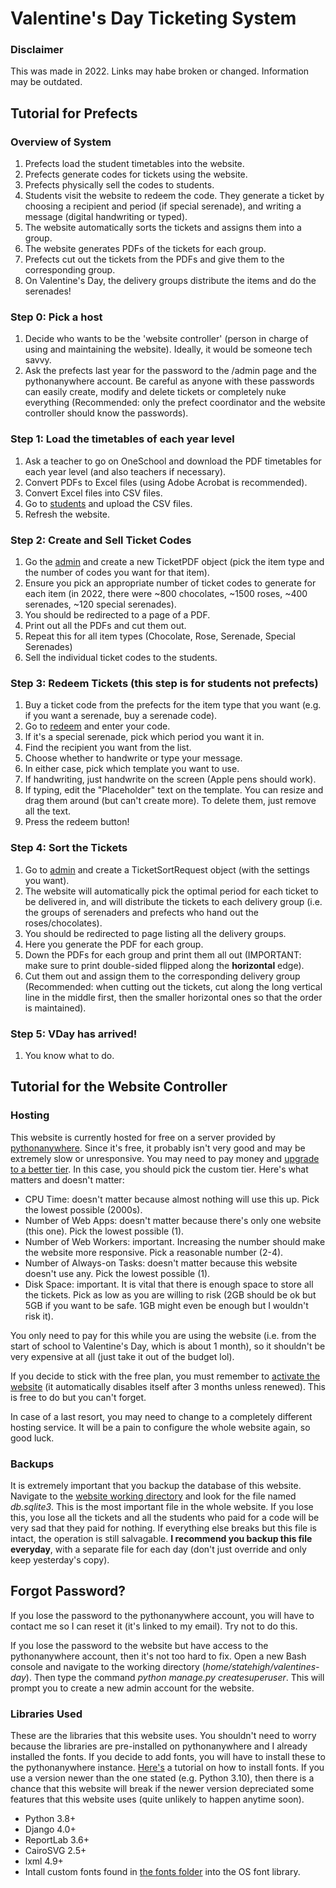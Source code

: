 # Valentine's Day Ticketing System

### Disclaimer
This was made in 2022. Links may habe broken or changed. Information may be outdated.

## Tutorial for Prefects

### Overview of System
1. Prefects load the student timetables into the website.
2. Prefects generate codes for tickets using the website.
3. Prefects physically sell the codes to students.
4. Students visit the website to redeem the code. They generate a ticket by choosing a recipient and period (if special serenade), and writing a message (digital handwriting or typed). 
5. The website automatically sorts the tickets and assigns them into a group.
6. The website generates PDFs of the tickets for each group.
7. Prefects cut out the tickets from the PDFs and give them to the corresponding group.
8. On Valentine's Day, the delivery groups distribute the items and do the serenades!

### Step 0: Pick a host
1. Decide who wants to be the 'website controller' (person in charge of using and maintaining the website). Ideally, it would be someone tech savvy.
2. Ask the prefects last year for the password to the /admin page and the pythonanywhere account. Be careful as anyone with these passwords can easily create, modify and delete tickets or completely nuke everything (Recommended: only the prefect coordinator and the website controller should know the passwords). 

### Step 1: Load the timetables of each year level
1. Ask a teacher to go on OneSchool and download the PDF timetables for each year level (and also teachers if necessary).
2. Convert PDFs to Excel files (using Adobe Acrobat is recommended).
3. Convert Excel files into CSV files.
4. Go to [students](https://statehigh.pythonanywhere.com/students/) and upload the CSV files.
5. Refresh the website.

### Step 2: Create and Sell Ticket Codes
1. Go the [admin](https://statehigh.pythonanywhere.com/admin/ticketing/ticketcodepdf/) and create a new TicketPDF object (pick the item type and the number of codes you want for that item).
2. Ensure you pick an appropriate number of ticket codes to generate for each item (in 2022, there were ~800 chocolates, ~1500 roses, ~400 serenades, ~120 special serenades).
3. You should be redirected to a page of a PDF.
4. Print out all the PDFs and cut them out.
5. Repeat this for all item types (Chocolate, Rose, Serenade, Special Serenades)
6. Sell the individual ticket codes to the students.

### Step 3: Redeem Tickets (this step is for students not prefects)
1. Buy a ticket code from the prefects for the item type that you want (e.g. if you want a serenade, buy a serenade code).
2. Go to [redeem](https://statehigh.pythonanywhere.com/redeem/) and enter your code.
3. If it's a special serenade, pick which period you want it in.
4. Find the recipient you want from the list.
5. Choose whether to handwrite or type your message.
6. In either case, pick which template you want to use.
7. If handwriting, just handwrite on the screen (Apple pens should work).
8. If typing, edit the "Placeholder" text on the template. You can resize and drag them around (but can't create more). To delete them, just remove all the text.
9. Press the redeem button!

### Step 4: Sort the Tickets
1. Go to [admin](https://statehigh.pythonanywhere.com/admin/ticketing/sortticketsrequest/) and create a TicketSortRequest object (with the settings you want). 
2. The website will automatically pick the optimal period for each ticket to be delivered in, and will distribute the tickets to each delivery group (i.e. the groups of serenaders and prefects who hand out the roses/chocolates).
3. You should be redirected to page listing all the delivery groups.
4. Here you generate the PDF for each group.
5. Down the PDFs for each group and print them all out (IMPORTANT: make sure to print double-sided flipped along the **horizontal** edge).
6. Cut them out and assign them to the corresponding delivery group (Recommended: when cutting out the tickets, cut along the long vertical line in the middle first, then the smaller horizontal ones so that the order is maintained).

### Step 5: VDay has arrived!
1. You know what to do.

## Tutorial for the Website Controller

### Hosting
This website is currently hosted for free on a server provided by [pythonanywhere](https://www.pythonanywhere.com). Since it's free, it probably isn't very good and may be extremely slow or unresponsive. You may need to pay money and [upgrade to a better tier](https://www.pythonanywhere.com/user/statehigh/account/). In this case, you should pick the custom tier. Here's what matters and doesn't matter:

- CPU Time: doesn't matter because almost nothing will use this up. Pick the lowest possible (2000s).
- Number of Web Apps: doesn't matter because there's only one website (this one). Pick the lowest possible (1).
- Number of Web Workers: important. Increasing the number should make the website more responsive. Pick a reasonable number (2-4).
- Number of Always-on Tasks: doesn't matter because this website doesn't use any. Pick the lowest possible (1).
- Disk Space: important. It is vital that there is enough space to store all the tickets. Pick as low as you are willing to risk (2GB should be ok but 5GB if you want to be safe. 1GB might even be enough but I wouldn't risk it).

You only need to pay for this while you are using the website (i.e. from the start of school to Valentine's Day, which is about 1 month), so it shouldn't be very expensive at all (just take it out of the budget lol).

If you decide to stick with the free plan, you must remember to [activate the website](https://www.pythonanywhere.com/user/statehigh/webapps/#tab_id_statehigh_pythonanywhere_com) (it automatically disables itself after 3 months unless renewed). This is free to do but you can't forget.

In case of a last resort, you may need to change to a completely different hosting service. It will be a pain to configure the whole website again, so good luck.

### Backups
It is extremely important that you backup the database of this website. Navigate to the [website working directory](https://www.pythonanywhere.com/user/statehigh/files/home/statehigh/valentines-day) and look for the file named *db.sqlite3*. This is the most important file in the whole website. If you lose this, you lose all the tickets and all the students who paid for a code will be very sad that they paid for nothing. If everything else breaks but this file is intact, the operation is still salvagable. **I recommend you backup this file everyday**, with a separate file for each day (don't just override and only keep yesterday's copy).

## Forgot Password?
If you lose the password to the pythonanywhere account, you will have to contact me so I can reset it (it's linked to my email). Try not to do this.

If you lose the password to the website but have access to the pythonanywhere account, then it's not too hard to fix. Open a new Bash console and navigate to the working directory (*home/statehigh/valentines-day*). Then type the command *python manage.py createsuperuser*. This will prompt you to create a new admin account for the website.


### Libraries Used
These are the libraries that this website uses. You shouldn't need to worry because the libraries are pre-installed on pythonanywhere and I already installed the fonts. If you decide to add fonts, you will have to install these to the pythonanywhere instance. [Here's](https://help.pythonanywhere.com/pages/Fonts/) a tutorial on how to install fonts. If you use a version newer than the one stated (e.g. Python 3.10), then there is a chance that this website will break if the newer version depreciated some features that this website uses (quite unlikely to happen anytime soon).
- Python 3.8+
- Django 4.0+
- ReportLab 3.6+
- CairoSVG 2.5+
- lxml 4.9+
- Intall custom fonts found in [the fonts folder](ticketing/static/fonts) into the OS font library.
